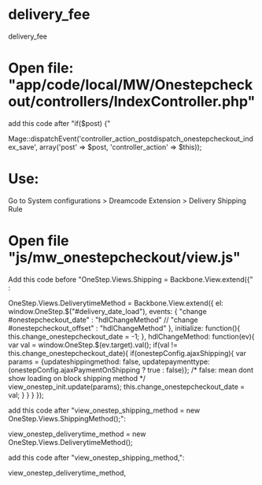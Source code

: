# delivery_fee
delivery_fee

# Open file: "app/code/local/MW/Onestepcheckout/controllers/IndexController.php"

add this code after "if($post) {"

Mage::dispatchEvent('controller_action_postdispatch_onestepcheckout_index_save', array('post' => $post, 'controller_action' => $this));


# Use:
Go to System configurations > Dreamcode Extension > Delivery Shipping Rule


# Open file "js/mw_onestepcheckout/view.js"

Add this code before "OneStep.Views.Shipping  = Backbone.View.extend({" :

OneStep.Views.DeliverytimeMethod    = Backbone.View.extend({
    el: window.OneStep.$("#delivery_date_load"),
    events: {
        "change  #onestepcheckout_date"                : "hdlChangeMethod"
        // "change  #onestepcheckout_offset"                : "hdlChangeMethod"
    },
    initialize: function(){
        this.change_onestepcheckout_date    = -1;
    },
    hdlChangeMethod: function(ev){
        var val = window.OneStep.$(ev.target).val();
        if(val != this.change_onestepcheckout_date){
            if(onestepConfig.ajaxShipping){
                var params = {updateshippingmethod: false, updatepaymenttype: (onestepConfig.ajaxPaymentOnShipping ? true : false)}; /* false: mean dont show loading on block shipping method */
                view_onestep_init.update(params);
                this.change_onestepcheckout_date = val;
            }
        }
    }
});


add this code after "view_onestep_shipping_method        = new OneStep.Views.ShippingMethod();": 

view_onestep_deliverytime_method    = new OneStep.Views.DeliverytimeMethod();

add this code after "view_onestep_shipping_method,":

view_onestep_deliverytime_method,
